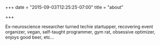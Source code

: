+++
date = "2015-09-03T12:25:25-07:00"
title = "about"

+++

Ex-neuroscience researcher turned techie startupper, recovering event organizer, vegan, self-taught programmer, gym rat, obsessive optimizer, enjoys good beer, etc...

